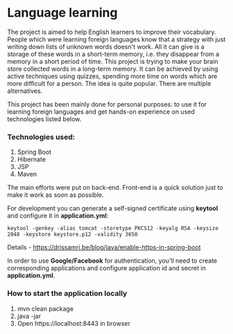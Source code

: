 <h1>Language learning</h1>

The project is aimed to help English learners to improve their vocabulary.
People which were learning foreign languages know that a strategy with just writing down lists of unknown words doesn't work.
All it can give is a storage of these words in a short-term memory, i.e. they disappear from a memory in a short period of time.
This project is trying to make your brain store collected words in a long-term memory.
It can be achieved by using active techniques using quizzes, spending more time on words
which are more difficult for a person. 
The idea is quite popular. There are multiple alternatives.

This project has been mainly done for personal purposes: to use it for learning foreign languages and
get hands-on experience on used technologies listed below.

<h3>Technologies used:</h3>
<ol>
    <li>Spring Boot</li>
    <li>Hibernate</li>
    <li>JSP</li>
    <li>Maven</li>
</ol>

The main efforts were put on back-end.
Front-end is a quick solution just to make it work as soon as possible. 


For development you can generate a self-signed certificate using <b>keytool</b> and configure it in <b>application.yml</b>:<br>
<code>
keytool -genkey -alias tomcat -storetype PKCS12 -keyalg RSA -keysize 2048 -keystore keystore.p12 -validity 3650
</code>

Details - https://drissamri.be/blog/java/enable-https-in-spring-boot

In order to use <b>Google/Facebook</b> for authentication, you'll need to create
corresponding applications and configure application id and secret in <b>application.yml</b>.

<h3>How to start the application locally</h3>
<ol>
    <li>mvn clean package</li>
    <li>java -jar <path_to_a_created_war></li>
    <li>Open https://localhost:8443 in browser</li>
</ol> 